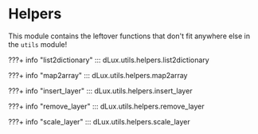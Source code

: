 # Helpers

This module contains the leftover functions that don't fit anywhere else in the `utils` module!

???+ info "list2dictionary"
    ::: dLux.utils.helpers.list2dictionary

???+ info "map2array"
    ::: dLux.utils.helpers.map2array

???+ info "insert_layer"
    ::: dLux.utils.helpers.insert_layer

???+ info "remove_layer"
    ::: dLux.utils.helpers.remove_layer

???+ info "scale_layer"
    ::: dLux.utils.helpers.scale_layer
